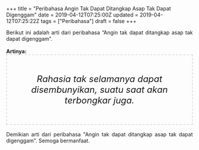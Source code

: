 +++
title = "Peribahasa Angin Tak Dapat Ditangkap Asap Tak Dapat Digenggam"
date = 2019-04-12T07:25:00Z
updated = 2019-04-12T07:25:22Z
tags = ["Peribahasa"]
draft = false
+++

<div dir="ltr" style="text-align: left;" trbidi="on"><div style="text-align: justify;">Berikut ini adalah arti dari peribahasa “Angin tak dapat ditangkap asap tak dapat digenggam”.</div><br /><div style="text-align: justify;"><b>Artinya:</b></div><div style="border: 2px dashed #ddd; font-size: 24px; height: auto; margin: 0 auto; padding: 50px; text-align: center; width: auto;"><i>Rahasia tak selamanya dapat disembunyikan, suatu saat akan terbongkar juga.</i></div><div style="text-align: justify;"><br /></div><div style="text-align: justify;">Demikian arti dari peribahasa "Angin tak dapat ditangkap asap tak dapat digenggam". Semoga bermanfaat.</div></div>
